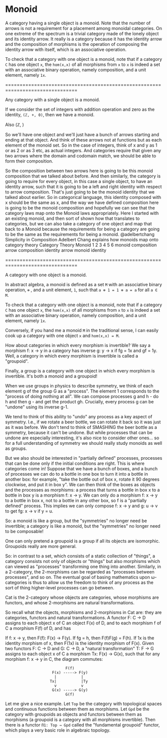 # Monoid

A category having a single object is a monoid. Note that the number of arrows is not a requirement for a placement among monoidal categories. On one extreme of the spectrum is a trivial category made of the lonely object and its identity arrow. It really is a category because it has the identity arrow and the composition of morphisms is the operation of composing the identity arrow with itself, which is an associative operation.


To check that a category with one object is a monoid, note that if a category `C` has one object `x`, the `hom(x,x)` of all morphisms from `x` to `x` is indeed a set with an associative binary operation, namely composition, and a unit element, namely `1x`.



===============================================================================

Any category with a single object is a monoid.

If we consider the set of integers with addition operation and zero as the identity, `(ℤ, +, 0)`, then we have a monoid.

Also (ℤ, )



So we'll have one object and we'll just have a bunch of arrows starting and ending at that object. And think of these arrows not at functions but as each element of the monoid set. So in the case of integers, think of x and y as 1 or as 2 or as 3 etc, as actual integers. And categories require that given any two arrows where the domain and codomain match, we should be able to form their composition.

So the composition between two arrows here is going to be this monoid composition that we talked about before. And then similarly, the category is going to require for every object, in this case a single object, to have an identity arrow, such that it is going to be a left and right identity with respect to arrow composition. That's just going to be the monoid identity that we talked about earlier. So in categorical language, this identity composed with x should be the same as x, and the way we have defined composition here is going to be the monoid composition and hopefully we can see that the category laws map onto the Monoid laws appropriately. Here I started with an existing monoid, and then sort of shown how that translates to categories, but we can also take a category of one object and map that back to a Monoid because the requirements for being a category are going to be the same as the requirements for being a monoid. @adelbertchang Simplicity in Composition Adelbert Chang explains how monoids map onto category theory Category Theory Monoid 1 2 3 4 5 6 monoid composition arrow composition identity arrow monoid identity



===============================================================================

A category with one object is a monoid.

In abstract algebra, a monoid is defined as a set `M` with an associative binary operation, `⊕` , and a unit element, `1`, such that `a ⊕ 1 = 1 ⊕ a = a` for all `a ∈ M`.

To check that a category with one object is a monoid, note that if a category `C` has one object `x`, the `hom(x,x)` of all morphisms from `x` to `x` is indeed a set with an associative binary operation, namely composition, and a unit element, namely `1x`.

Conversely, if you hand me a monoid `M` in the traditional sense, I can easily cook up a category with one object `x` and `hom(x,x) = M`.

How about categories in which every morphism is invertible? We say a morphism f: x → y in a category has inverse g: y → x if fg = 1x and gf = 1y. Well, a category in which every morphism is invertible is called a "groupoid".

Finally, a group is a category with one object in which every morphism is invertible. It's both a monoid and a groupoid!


When we use groups in physics to describe symmetry, we think of each element g of the group G as a "process". The element 1 corresponds to the "process of doing nothing at all". We can compose processes g and h - do h and then g - and get the product gh. Crucially, every process g can be "undone" using its inverse g-1.

We tend to think of this ability to "undo" any process as a key aspect of symmetry. I.e., if we rotate a beer bottle, we can rotate it back so it was just as it was before. We don't tend to think of SMASHING the beer bottle as a symmetry, because it can't be undone. But while processes that can be undone are especially interesting, it's also nice to consider other ones... so for a full understanding of symmetry we should really study monoids as well as groups.

But we also should be interested in "partially defined" processes, processes that can be done only if the initial conditions are right. This is where categories come in! Suppose that we have a bunch of boxes, and a bunch of processes we can do to a bottle in one box to turn it into a bottle in another box: for example, "take the bottle out of box x, rotate it 90 degrees clockwise, and put it in box y". We can then think of the boxes as objects and the processes as morphisms: a process that turns a bottle in box x to a bottle in box y is a morphism f: x → y. We can only do a morphism f: x → y to a bottle in box x, not to a bottle in any other box, so f is a "partially defined" process. This implies we can only compose f: x → y and g: u → v to get fg: x → v if y = u.

So: a monoid is like a group, but the "symmetries" no longer need be invertible; a category is like a monoid, but the "symmetries" no longer need to be composable!

One can only pretend a groupoid is a group if all its objects are isomorphic. Groupoids really are more general.

So: in contrast to a set, which consists of a static collection of "things", a category consists not only of objects or "things" but also morphisms which can viewed as "processes" transforming one thing into another. Similarly, in a 2-category, the 2-morphisms can be regarded as "processes between processes", and so on. The eventual goal of basing mathematics upon ω-categories is thus to allow us the freedom to think of any process as the sort of thing higher-level processes can go between.

Cat is the 2-category whose objects are categories, whose morphisms are functors, and whose 2-morphisms are natural transformations.

So recall what the objects, morphisms and 2-morphisms in Cat are: they are categories, functors and natural transformations. A functor F: C → D assigns to each object x of C an object F(x) of D, and to each morphism f of C a morphism F(f) of D, and has

If f: x → y, then F(f): F(x) → F(y).
If fg = h, then F(f)F(g) = F(h).
If 1x is the identity morphism of x, then F(1x) is the identity morphism of F(x).
Given two functors F: C → D and G: C → D, a "natural transformation" T: F → G assigns to each object x of C a morphism Tx: F(x) → G(x), such that for any morphism f: x → y in C, the diagram commutes:

                               F(f)
                         F(x) -----> F(y)
                          |           |
                        Tx|           |Ty
                          v           v
                         G(x) -----> G(y)
                               G(f)

Let me give a nice example. Let `Top` be the category with topological spaces and continuous functions between them as morphisms. Let `Gpd` be the category with groupoids as objects and functors between them as morphisms (a groupoid is a category with all morphisms invertible). Then there is a functor `Π1: Top → Gpd` called the "fundamental groupoid" functor, which plays a very basic role in algebraic topology.

